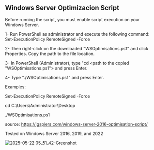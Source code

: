 ##  **Windows Server Optimizacion Script**

Before running the script, you must enable script execution on your Windows Server.

1- Run PowerShell as administrator and execute the following command: Set-ExecutionPolicy RemoteSigned -Force

2- Then right-click on the downloaded "WSOptimisations.ps1" and click Properties. Copy the path to the file location.

3- In PowerShell (Administrator), type "cd <path to the copied "WSOptimisations.ps1"> and press Enter.

4- Type "./WSOptimisations.ps1" and press Enter.

Examples:

Set-ExecutionPolicy RemoteSigned -Force

cd C:\Users\Administrator\Desktop

./WSOptimisations.ps1

source: https://jgspiers.com/windows-server-2016-optimisation-script/

Tested on Windows Server 2016, 2019, and 2022


![2025-05-22 05_51_42-Greenshot](https://github.com/user-attachments/assets/4eb91880-9888-4b8f-a1d2-d20c344a425d)
